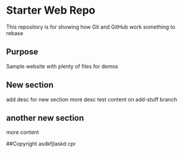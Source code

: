 # Starter Web Repo

This repository is for showing how Git and GitHub work
something to rebase

## Purpose

Sample website with plenty of files for demos

## New section
add desc for new section
more desc
test content on add-stuff branch

## another new section
more  content

##Copyright
asdkfjlaskd
cpr
